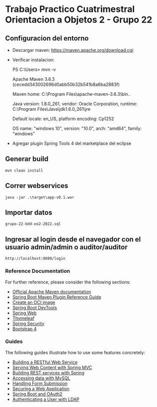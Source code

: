 # Trabajo Practico Cuatrimestral Orientacion a Objetos 2 - Grupo 22

## Configuracion del entorno

- Descargar maven: https://maven.apache.org/download.cgi

- Verificar instalacion:

    PS C:\Users\> mvn -v
    
    Apache Maven 3.6.3 (cecedd343002696d0abb50b32b541b8a6ba2883f)
    
    Maven home: C:\Program Files\apache-maven-3.6.3\bin\..
    
    Java version: 1.8.0_261, vendor: Oracle Corporation, runtime: C:\Program Files\Java\jdk1.8.0_261\jre
    
    Default locale: en_US, platform encoding: Cp1252
    
    OS name: "windows 10", version: "10.0", arch: "amd64", family: "windows"

- Agregar plugin Spring Tools 4 del marketplace del eclipse

## Generar build 

    mvn clean install
    
## Correr webservices  

    java -jar .\target\app-v0.1.war


## Importar datos  

    grupo-22-bdd-oo2-2022.sql

## Ingresar al login desde el navegador con el usuario admin/admin o auditor/auditor  

    http://localhost:8080/login


### Reference Documentation
For further reference, please consider the following sections:

* [Official Apache Maven documentation](https://maven.apache.org/guides/index.html)
* [Spring Boot Maven Plugin Reference Guide](https://docs.spring.io/spring-boot/docs/2.4.5/maven-plugin/reference/html/)
* [Create an OCI image](https://docs.spring.io/spring-boot/docs/2.4.5/maven-plugin/reference/html/#build-image)
* [Spring Boot DevTools](https://docs.spring.io/spring-boot/docs/2.4.5/reference/htmlsingle/#using-boot-devtools)
* [Spring Web](https://docs.spring.io/spring-boot/docs/2.4.5/reference/htmlsingle/#boot-features-developing-web-applications)
* [Thymeleaf](https://docs.spring.io/spring-boot/docs/2.4.5/reference/htmlsingle/#boot-features-spring-mvc-template-engines)
* [Spring Security](https://docs.spring.io/spring-boot/docs/2.4.5/reference/htmlsingle/#boot-features-security)
* [Bootstrap 4](https://getbootstrap.com/docs/4.6/getting-started/introduction/)

### Guides
The following guides illustrate how to use some features concretely:

* [Building a RESTful Web Service](https://spring.io/guides/gs/rest-service/)
* [Serving Web Content with Spring MVC](https://spring.io/guides/gs/serving-web-content/)
* [Building REST services with Spring](https://spring.io/guides/tutorials/bookmarks/)
* [Accessing data with MySQL](https://spring.io/guides/gs/accessing-data-mysql/)
* [Handling Form Submission](https://spring.io/guides/gs/handling-form-submission/)
* [Securing a Web Application](https://spring.io/guides/gs/securing-web/)
* [Spring Boot and OAuth2](https://spring.io/guides/tutorials/spring-boot-oauth2/)
* [Authenticating a User with LDAP](https://spring.io/guides/gs/authenticating-ldap/)
